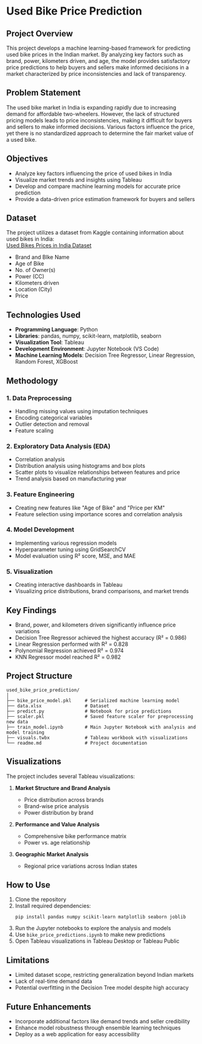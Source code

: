 # Used Bike Price Prediction

## Project Overview
This project develops a machine learning-based framework for predicting used bike prices in the Indian market. By analyzing key factors such as brand, power, kilometers driven, and age, the model provides satisfactory price predictions to help buyers and sellers make informed decisions in a market characterized by price inconsistencies and lack of transparency.

## Problem Statement
The used bike market in India is expanding rapidly due to increasing demand for affordable two-wheelers. However, the lack of structured pricing models leads to price inconsistencies, making it difficult for buyers and sellers to make informed decisions. Various factors influence the price, yet there is no standardized approach to determine the fair market value of a used bike.

## Objectives
- Analyze key factors influencing the price of used bikes in India
- Visualize market trends and insights using Tableau
- Develop and compare machine learning models for accurate price prediction
- Provide a data-driven price estimation framework for buyers and sellers

## Dataset
The project utilizes a dataset from Kaggle containing information about used bikes in India:  
[Used Bikes Prices in India Dataset](https://www.kaggle.com/datasets/saisaathvik/used-bikes-prices-in-india)
- Brand and BIke Name
- Age of Bike
- No. of Owner(s)
- Power (CC)
- Kilometers driven
- Location (City)
- Price

## Technologies Used
- **Programming Language**: Python
- **Libraries**: pandas, numpy, scikit-learn, matplotlib, seaborn
- **Visualization Tool**: Tableau
- **Development Environment**: Jupyter Notebook (VS Code)
- **Machine Learning Models**: Decision Tree Regressor, Linear Regression, Random Forest, XGBoost

## Methodology
### 1. Data Preprocessing
- Handling missing values using imputation techniques
- Encoding categorical variables
- Outlier detection and removal
- Feature scaling

### 2. Exploratory Data Analysis (EDA)
- Correlation analysis
- Distribution analysis using histograms and box plots
- Scatter plots to visualize relationships between features and price
- Trend analysis based on manufacturing year

### 3. Feature Engineering
- Creating new features like "Age of Bike" and "Price per KM"
- Feature selection using importance scores and correlation analysis

### 4. Model Development
- Implementing various regression models
- Hyperparameter tuning using GridSearchCV
- Model evaluation using R² score, MSE, and MAE

### 5. Visualization
- Creating interactive dashboards in Tableau
- Visualizing price distributions, brand comparisons, and market trends

## Key Findings
- Brand, power, and kilometers driven significantly influence price variations
- Decision Tree Regressor achieved the highest accuracy (R² = 0.986)
- Linear Regression performed with R² = 0.828
- Polynomial Regression achieved R² = 0.974
- KNN Regressor model reached R² = 0.982

## Project Structure
```
used_bike_price_prediction/
│
├── bike_price_model.pkl     # Serialized machine learning model
├── data.xlsx                # Dataset
├── predict.py               # Notebook for price predictions
├── scaler.pkl               # Saved feature scaler for preprocessing new data
├── train_model.ipynb        # Main Jupyter Notebook with analysis and model training
├── visuals.twbx             # Tableau workbook with visualizations
└── readme.md                # Project documentation
```

## Visualizations
The project includes several Tableau visualizations:
1. **Market Structure and Brand Analysis**
   - Price distribution across brands
   - Brand-wise price analysis
   - Power distribution by brand

2. **Performance and Value Analysis**
   - Comprehensive bike performance matrix
   - Power vs. age relationship

3. **Geographic Market Analysis**
   - Regional price variations across Indian states

## How to Use
1. Clone the repository
2. Install required dependencies:
   ```
   pip install pandas numpy scikit-learn matplotlib seaborn joblib
   ```
3. Run the Jupyter notebooks to explore the analysis and models
4. Use `bike_price_predictions.ipynb` to make new predictions
5. Open Tableau visualizations in Tableau Desktop or Tableau Public

## Limitations
- Limited dataset scope, restricting generalization beyond Indian markets
- Lack of real-time demand data
- Potential overfitting in the Decision Tree model despite high accuracy

## Future Enhancements
- Incorporate additional factors like demand trends and seller credibility
- Enhance model robustness through ensemble learning techniques
- Deploy as a web application for easy accessibility
